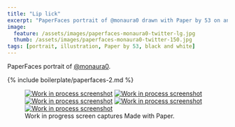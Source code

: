 ```yaml
---
title: "Lip lick"
excerpt: "PaperFaces portrait of @monaura0 drawn with Paper by 53 on an iPad."
image: 
  feature: /assets/images/paperfaces-monaura0-twitter-lg.jpg
  thumb: /assets/images/paperfaces-monaura0-twitter-150.jpg
tags: [portrait, illustration, Paper by 53, black and white]
---
```


PaperFaces portrait of [@monaura0](http://twitter.com/monaura0).

{% include boilerplate/paperfaces-2.md %}

<figure class="third">
	<a href="{{ site.url }}/assets/images/paperfaces-monaura0-process-1-lg.jpg"><img src="{{ site.url }}/assets/images/paperfaces-monaura0-process-1-600.jpg" alt="Work in process screenshot"></a>
	<a href="{{ site.url }}/assets/images/paperfaces-monaura0-process-2-lg.jpg"><img src="{{ site.url }}/assets/images/paperfaces-monaura0-process-2-600.jpg" alt="Work in process screenshot"></a>
	<a href="{{ site.url }}/assets/images/paperfaces-monaura0-process-3-lg.jpg"><img src="{{ site.url }}/assets/images/paperfaces-monaura0-process-3-600.jpg" alt="Work in process screenshot"></a>
	<a href="{{ site.url }}/assets/images/paperfaces-monaura0-process-4-lg.jpg"><img src="{{ site.url }}/assets/images/paperfaces-monaura0-process-4-600.jpg" alt="Work in process screenshot"></a>
	<a href="{{ site.url }}/assets/images/paperfaces-monaura0-process-5-lg.jpg"><img src="{{ site.url }}/assets/images/paperfaces-monaura0-process-5-600.jpg" alt="Work in process screenshot"></a>
	<figcaption>Work in progress screen captures Made with Paper.</figcaption>
</figure>